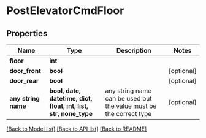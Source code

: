 # PostElevatorCmdFloor


## Properties
Name | Type | Description | Notes
------------ | ------------- | ------------- | -------------
**floor** | **int** |  | 
**door_front** | **bool** |  | [optional] 
**door_rear** | **bool** |  | [optional] 
**any string name** | **bool, date, datetime, dict, float, int, list, str, none_type** | any string name can be used but the value must be the correct type | [optional]

[[Back to Model list]](../README.md#documentation-for-models) [[Back to API list]](../README.md#documentation-for-api-endpoints) [[Back to README]](../README.md)


